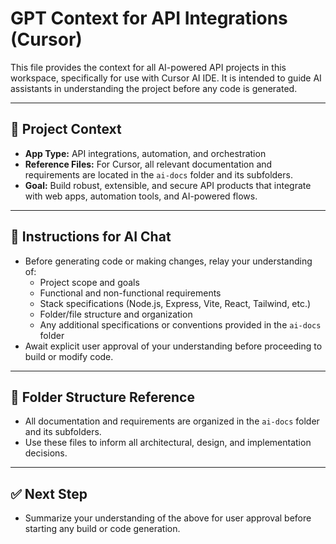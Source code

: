 # GPT Context for API Integrations (Cursor)

This file provides the context for all AI-powered API projects in this workspace, specifically for use with Cursor AI IDE. It is intended to guide AI assistants in understanding the project before any code is generated.

---

## 📖 Project Context
- **App Type:** API integrations, automation, and orchestration
- **Reference Files:** For Cursor, all relevant documentation and requirements are located in the `ai-docs` folder and its subfolders.
- **Goal:** Build robust, extensible, and secure API products that integrate with web apps, automation tools, and AI-powered flows.

---

## 📝 Instructions for AI Chat
- Before generating code or making changes, relay your understanding of:
  - Project scope and goals
  - Functional and non-functional requirements
  - Stack specifications (Node.js, Express, Vite, React, Tailwind, etc.)
  - Folder/file structure and organization
  - Any additional specifications or conventions provided in the `ai-docs` folder
- Await explicit user approval of your understanding before proceeding to build or modify code.

---

## 📂 Folder Structure Reference
- All documentation and requirements are organized in the `ai-docs` folder and its subfolders.
- Use these files to inform all architectural, design, and implementation decisions.

---

## ✅ Next Step
- Summarize your understanding of the above for user approval before starting any build or code generation. 